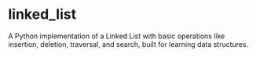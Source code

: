 # linked_list
A Python implementation of a Linked List with basic operations like insertion, deletion, traversal, and search, built for learning data structures.
